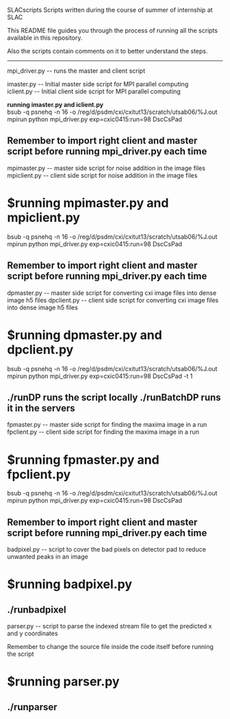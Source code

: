 SLACscripts
Scripts written during the course of summer of internship at SLAC

This README file guides you through the process of running all the scripts available in this repository. 

Also the scripts contain comments on it to better understand the steps.


------------------------------------------------------------------------------------------------------------
mpi_driver.py -- runs the master and client script

imaster.py -- Initial master side script for MPI parallel computing\
iclient.py -- Initial client side script for MPI parallel computing

**running imaster.py and iclient.py**\
bsub -q psnehq -n 16 -o /reg/d/psdm/cxi/cxitut13/scratch/utsab06/%J.out \
mpirun python mpi_driver.py exp=cxic0415:run=98 DscCsPad

Remember to import right client and master script before running mpi_driver.py each time
------------------------------------------------------------------------------------------------------------

mpimaster.py -- master side script for noise addition in the image files  
mpiclient.py -- client side script for noise addition in the image files

$running mpimaster.py and mpiclient.py 
======================================
bsub -q psnehq -n 16 -o /reg/d/psdm/cxi/cxitut13/scratch/utsab06/%J.out \
mpirun python mpi_driver.py exp=cxic0415:run=98 DscCsPad

Remember to import right client and master script before running mpi_driver.py each time
------------------------------------------------------------------------------------------------------------

dpmaster.py -- master side script for converting cxi image files into dense image h5 files 
dpclient.py -- client side script for converting cxi image files into dense image h5 files 

$running dpmaster.py and dpclient.py 
====================================
bsub -q psnehq -n 16 -o /reg/d/psdm/cxi/cxitut13/scratch/utsab06/%J.out \
mpirun python mpi_driver.py exp=cxic0415:run=98 DscCsPad -t 1

./runDP runs the script locally 
./runBatchDP runs it in the servers 
------------------------------------------------------------------------------------------------------------

fpmaster.py -- master side script for finding the maxima image in a run
fpclient.py -- client side script for finding the maxima image in a run

$running fpmaster.py and fpclient.py 
====================================
bsub -q psnehq -n 16 -o /reg/d/psdm/cxi/cxitut13/scratch/utsab06/%J.out \
mpirun python mpi_driver.py exp=cxic0415:run=98 DscCsPad

Remember to import right client and master script before running mpi_driver.py each time
------------------------------------------------------------------------------------------------------------

badpixel.py -- script to cover the bad pixels on detector pad to reduce unwanted peaks in an image

$running badpixel.py 
====================
./runbadpixel
------------------------------------------------------------------------------------------------------------

parser.py -- script to parse the indexed stream file to get the predicted x and y coordinates 

Remember to change the source file inside the code itself before running the script 

$running parser.py  
==================
./runparser
------------------------------------------------------------------------------------------------------------

